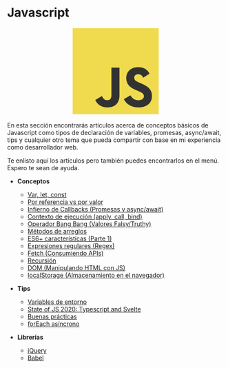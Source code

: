 # Javascript

<p style="text-align: center">
  <img src="./logo.png" alt="JS logo" style="max-height: 200px" />
</p>

En esta sección encontrarás artículos acerca de conceptos básicos de Javascript como tipos de declaración de variables, promesas, async/await, tips y cualquier otro tema que pueda compartir con base en mi experiencia como desarrollador web.

Te enlisto aquí los artículos pero también puedes encontrarlos en el menú. Espero te sean de ayuda.

- **Conceptos**

  - [Var, let, const](./var-let-const/)
  - [Por referencia vs por valor](./reference-vs-value/)
  - [Infierno de Callbacks (Promesas y async/await)](./callback-hell/)
  - [Contexto de ejecución (apply, call, bind)](./context/)
  - [Operador Bang Bang (Valores Falsy/Truthy)](./bang-bang-operator/)
  - [Métodos de arreglos](./array-methods/)
  - [ES6+ características (Parte 1)](./es6-features/)
  - [Expresiones regulares (Regex)](./regex/)
  - [Fetch (Consumiendo APIs)](./fetch/)
  - [Recursión](./recursion/)
  - [DOM (Manipulando HTML con JS)](./dom/)
  - [localStorage (Almacenamiento en el navegador)](./local-storage/)

- **Tips**

  - [Variables de entorno](./environment-variables/)
  - [State of JS 2020: Typescript and Svelte](./state-of-js-2020/)
  - [Buenas prácticas](./best-practices/)
  - [forEach asíncrono](./asynchronous-foreach/)

- **Librerías**
  - [jQuery](./jquery/)
  - [Babel](./babel/)

